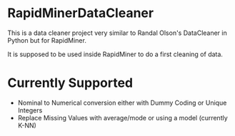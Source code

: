 # RapidMinerDataCleaner

This is a data cleaner project very similar to Randal Olson's DataCleaner in Python but for RapidMiner. 

It is supposed to be used inside RapidMiner to do a first cleaning of data.

# Currently Supported

  * Nominal to Numerical conversion either with Dummy Coding or Unique Integers
  * Replace Missing Values with average/mode or using a model (currently K-NN)
  
  
  
